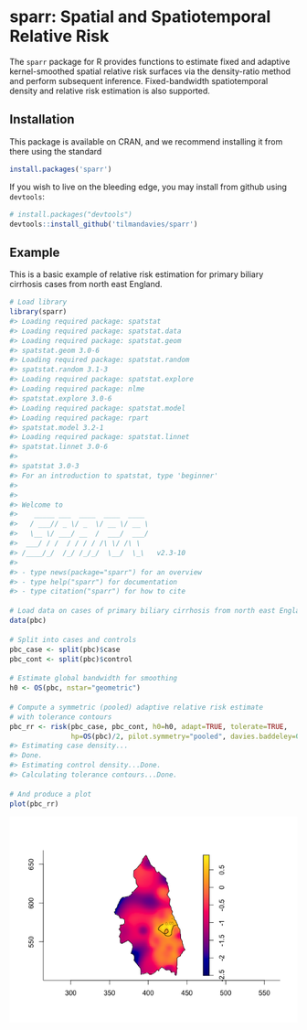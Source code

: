 
<!-- README.md is generated from README.Rmd. Please edit that file -->

# sparr: Spatial and Spatiotemporal Relative Risk

The `sparr` package for R provides functions to estimate fixed and
adaptive kernel-smoothed spatial relative risk surfaces via the
density-ratio method and perform subsequent inference. Fixed-bandwidth
spatiotemporal density and relative risk estimation is also supported.

## Installation

This package is available on CRAN, and we recommend installing it from
there using the standard

``` r
install.packages('sparr')
```

If you wish to live on the bleeding edge, you may install from github
using `devtools`:

``` r
# install.packages("devtools")
devtools::install_github('tilmandavies/sparr')
```

## Example

This is a basic example of relative risk estimation for primary biliary
cirrhosis cases from north east England.

``` r
# Load library
library(sparr)
#> Loading required package: spatstat
#> Loading required package: spatstat.data
#> Loading required package: spatstat.geom
#> spatstat.geom 3.0-6
#> Loading required package: spatstat.random
#> spatstat.random 3.1-3
#> Loading required package: spatstat.explore
#> Loading required package: nlme
#> spatstat.explore 3.0-6
#> Loading required package: spatstat.model
#> Loading required package: rpart
#> spatstat.model 3.2-1
#> Loading required package: spatstat.linnet
#> spatstat.linnet 3.0-6
#> 
#> spatstat 3.0-3 
#> For an introduction to spatstat, type 'beginner'
#> 
#> 
#> Welcome to
#>    _____ ___  ____  ____  ____         
#>   / ___// _ \/ _  \/ __ \/ __ \        
#>   \__ \/ ___/ __  /  ___/  ___/        
#>  ___/ / /  / / / / /\ \/ /\ \          
#> /____/_/  /_/ /_/_/  \__/  \_\   v2.3-10
#> 
#> - type news(package="sparr") for an overview
#> - type help("sparr") for documentation
#> - type citation("sparr") for how to cite

# Load data on cases of primary biliary cirrhosis from north east England
data(pbc)

# Split into cases and controls
pbc_case <- split(pbc)$case
pbc_cont <- split(pbc)$control

# Estimate global bandwidth for smoothing
h0 <- OS(pbc, nstar="geometric")

# Compute a symmetric (pooled) adaptive relative risk estimate
# with tolerance contours
pbc_rr <- risk(pbc_case, pbc_cont, h0=h0, adapt=TRUE, tolerate=TRUE,
               hp=OS(pbc)/2, pilot.symmetry="pooled", davies.baddeley=0.05)
#> Estimating case density...
#> Done.
#> Estimating control density...Done.
#> Calculating tolerance contours...Done.

# And produce a plot
plot(pbc_rr)
```

![](man/figures/README-pbc-example-1.png)<!-- -->
